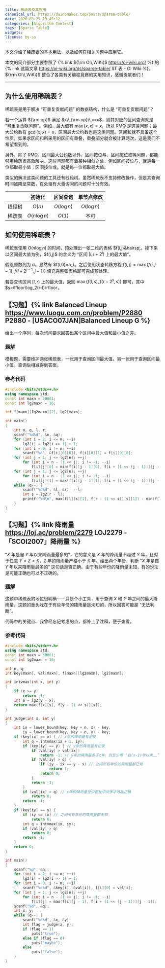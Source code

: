 ```yaml
---
title: 稀疏表及其应用
canonical_url: https://duinomaker.top/posts/sparse-table/
date: 2020-03-25 23:49:12
categories: [Algorithm Contest]
tags: [Sparse Table]
widgets:
license: by-sa
---
```


本文介绍了稀疏表的基本用法，以及如何在相关习题中应用它。

<!-- more -->

本文的简介部分主要参照了 {% link ${\rm OI\,WiKi}$ https://oi-wiki.org/ %} 的{% link 这篇文章 https://oi-wiki.org/ds/sparse-table/ ST 表 - OI Wiki %}。${\rm OI\\,WiKi}$ 整合了各类有关编程竞赛的实用知识，感谢贡献者们！

---

## 为什么使用稀疏表？

稀疏表是用于解决 “可重复贡献问题” 的数据结构，什么是 “可重复贡献问题”？

若一个运算 ${\rm op}$ 满足 $x\\,{\rm op}\\,x=x$，则其对应的区间查询就是 “可重复贡献问题”。例如，最大值有 $\max(x,x)=x$，所以 RMQ 是这类问题；最大公约数有 $\gcd(x,x)=x$，区间最大公约数也是这类问题。区间和就不具备这个性质，如果求区间和所采用的区间有重叠，重叠部分就会被计算两次，这是我们不希望看到的。

另外，除了 RMQ、区间最大公约数以外，区间按位与、区间按位或等问题，都能够用稀疏表高效解决。这些问题都有着某种相似之处，例如区间按位与，就是每一位都取最小值；区间按位或，就是每一位都取最大值。

类似的解决这类问题的工具还有线段树。虽然稀疏表不支持修改操作，但是其查询时间被降至常数，在处理有大量询问的问题时十分有效。

&#8203;|初始化|区间查询|单节点修改
:-:|:-:|:-:|:-:
线段树|$O(n)$|$O(\log n)$|$O(\log n)$
稀疏表|$O(n\log n)$|$O(1)$|不可

## 如何使用稀疏表？

稀疏表使用 $O(n\log n)$ 的时间，预处理出一张二维的表格 $f(i,j)&hairsp;。接下来以区间最大值为例，$f(i,j)$ 的含义为 “区间 $[i,i+2^j)$ 上的最大值”。

假设原数列为 $a$，显然有 $f(i,0)=a_i&hairsp;。之后使用状态转移方程 $f(i,j)=\max\lbrace f(i,j-1),f(i+2^{j-1},j-1)\rbrace$ 填充完整张表格即可完成预处理。

若要查询区间 $[l,r)$ 上的最大值，返回 $\max\lbrace f(l,s),f(r-2^s,s)\rbrace$ 即可，其中 $s=\lfloor\log_2(r-l)\rfloor&hairsp;。

## 【习题】{% link Balanced Lineup https://www.luogu.com.cn/problem/P2880 P2880 - [USACO07JAN]Balanced Lineup G %}

给出一个序列，每次询问要求回答出某个区间中最大值和最小值之差。

### 题解

模板题，需要维护两张稀疏表，一张用于查询区间最大值，另一张用于查询区间最小值。查询后相减得到答案。

### 参考代码

``` c++ P2880.cpp
#include <bits/stdc++.h>
using namespace std;
const int maxn = 50001;
const int lg2maxn = 16;

int f[maxn][lg2maxn][2], lg2[maxn];

int main()
{
    int n, q, l, r;
    scanf("%d%d", &n, &q);
    for (int i = 2; i <= n; ++i)
        lg2[i] = lg2[i >> 1] + 1;
    for (int i = 0; i != n; ++i)
        scanf("%d", &f[i][0][0]), f[i][0][1] = f[i][0][0];
    for (int j = 1; j <= lg2[n]; ++j)
        for (int i = n - (1 << j); i != -1; --i)
            f[i][j][0] = min(f[i][j - 1][0], f[i + (1 << (j - 1))][j - 1][0]);
    for (int j = 1; j <= lg2[n]; ++j)
        for (int i = n - (1 << j); i != -1; --i)
            f[i][j][1] = max(f[i][j - 1][1], f[i + (1 << (j - 1))][j - 1][1]);
    while (q--) {
        scanf("%d%d", &l, &r), --l;
        int s = lg2[r - l];
        printf("%d\n", max(f[l][s][1], f[r - (1 << s)][s][1]) - min(f[l][s][0], f[r - (1 << s)][s][0]));
    }
}
```

## 【习题】{% link 降雨量 https://loj.ac/problem/2279 LOJ2279 - 「SCOI2007」降雨量 %}

“$X$ 年是自 $Y$ 年以来降雨量最多的”，它的含义是 $X$ 年的降雨量不超过 $Y$ 年，且对于任意 $Y\lt Z\lt X$，$Z$ 年的降雨量严格小于 $X$ 年。给出两个年份，判断 “$X$ 年是自 $Y$ 年以来降雨量最多的” 这句话是否正确。由于有些年份的降雨量未知，有的说法是可能正确也可以不正确的。

### 题解

这题中稀疏表的地位很明确——只是个小工具，用于查询 $X$ 和 $Y$ 年之间的最大降雨量。这题的重头戏在于有些年份的降雨量是未知的，所以回答可能是 “无法判断”。

代码中的关键点、我曾经忘记考虑的点，都补上了注释，便于查看。

### 参考代码

``` c++ LOJ2279.cpp
#include <bits/stdc++.h>
using namespace std;
const int maxn = 50001;
const int lg2maxn = 16;

int n, q;
int key[maxn], val[maxn], f[maxn][lg2maxn], lg2[maxn];

int intvmax(int x, int y)
{
    if (x >= y)
        return -1;
    int s = lg2[y - x];
    return max(f[x][s], f[y - (1 << s)][s]);
}

int judge(int x, int y)
{
    int ix = lower_bound(key, key + n, x) - key,
        iy = lower_bound(key, key + n, y) - key;
    if (key[ix] == x) { // x年的降雨量有记录
        int q = intvmax(ix + 1, iy);
        if (key[iy] == y) { // y年的降雨量有记录
            if (val[iy] > val[ix])
                return -1; // y年的降雨量多于x年，则至少得 “自(x-1)年以来……” 才正确
            if (val[iy] > q) {
                if (iy - ix == y - x) // 之间所有年份的降雨量都已知
                    return 1;
                return 0;
            }
            return -1;
        }
        if (val[ix] > q) // x年的降雨量至少要比中间多才可能正确
            return 0;
        return -1;
    }
    if (key[iy] == y) {
        if (iy <= ix) // 之间所有年份的降雨量都未知
            return 0;
        int q = intvmax(ix, iy);
        if (val[iy] > q)
            return 0;
        return -1;
    }
    return 0;
}

int main()
{
    scanf("%d", &n);
    for (int i = 2; i <= n; ++i)
        lg2[i] = lg2[i >> 1] + 1;
    for (int i = 0; i != n; ++i)
        scanf("%d%d", &key[i], &val[i]), f[i][0] = val[i];
    for (int j = 1; j <= lg2[n]; ++j)
        for (int i = n - (1 << j); i != -1; --i)
            f[i][j] = max(f[i][j - 1], f[i + (1 << (j - 1))][j - 1]);
    scanf("%d", &q);
    int x, y;
    while (q--) {
        scanf("%d%d", &x, &y);
        int flag = judge(x, y);
        if (flag == 1)
            puts("true");
        else if (flag == 0)
            puts("maybe");
        else
            puts("false");
    }
}
```